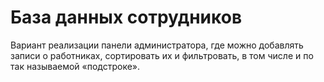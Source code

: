 # База данных сотрудников

Вариант реализации панели администратора, где можно добавлять записи о работниках, сортировать их и фильтровать, в том числе и по так называемой «подстроке».